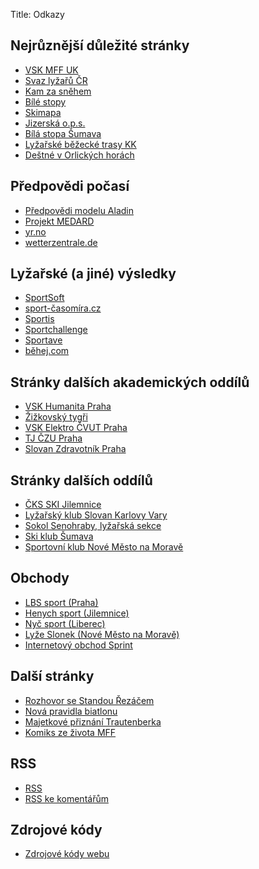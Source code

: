 Title: Odkazy

Nejrůznější důležité stránky
----------------------------

- [VSK MFF UK](http://vsk.mff.cuni.cz/)
- [Svaz lyžařů ČR](https://www.czech-ski.com/)
- [Kam za sněhem](https://www.kamzasnehem.cz/)
- [Bílé stopy](https://bilestopy.cz/)
- [Skimapa](http://skimapa.cz/)
- [Jizerská o.p.s.](https://www.jizerskaops.cz/)
- [Bílá stopa Šumava](http://bilastopa.cz/)
- [Lyžařské běžecké trasy KK](https://gis.kr-karlovarsky.cz/klm/)
- [Deštné v Orlických horách](https://www.destne.info/#/bezky)

Předpovědi počasí
-----------------

- [Předpovědi modelu Aladin](https://www.chmi.cz/files/portal/docs/meteo/ov/aladin/results/ala.html)
- [Projekt MEDARD](http://www.medard-online.cz/)
- [yr.no](https://www.yr.no/)
- [wetterzentrale.de](https://www.wetterzentrale.de/de/show_diagrams.php?geoid=29048&model=gfs&var=201&lid=ENS)

Lyžařské (a jiné) výsledky
--------------------------

- [SportSoft](https://sportsoft.cz/)
- [sport-časomíra.cz](http://sport-casomira.cz/)
- [Sportis](http://sportis.cz/)
- [Sportchallenge](https://www.sportchallenge.cz/)
- [Sportave](https://sportave.com/racer)
- [běhej.com](https://www.behej.com/bezecke-tabulky/zavodnici)

Stránky dalších akademických oddílů
-----------------------------------

- [VSK Humanita Praha](http://beh.vskhumanita.cz/)
- [Žižkovský tygři](http://zizkovskytygri.cz/)
- [VSK Elektro ČVUT Praha](http://vskelektro.sweb.cz/)
- [TJ ČZU Praha](https://tj.czu.cz/cs/r-11943-oddily/r-11987-bezecke-lyzovani)
- [Slovan Zdravotník Praha](https://zdravotnik-praha.webnode.cz/)

Stránky dalších oddílů
----------------------

- [ČKS SKI Jilemnice](https://www.skijilemnice.cz/)
- [Lyžařský klub Slovan Karlovy Vary](https://www.lkslovan.cz/)
- [Sokol Senohraby, lyžařská sekce](http://sokolsenohraby.sweb.cz/lyzovani.html)
- [Ski klub Šumava](http://skisumava.cz/)
- [Sportovní klub Nové Město na Moravě](https://www.vysocina-arena.cz/sportovni-klub-nove-mesto-na-morave/)

Obchody
-------

- [LBS sport (Praha)](https://www.lbs-sport.cz/)
- [Henych sport (Jilemnice)](https://www.sporthenych.cz/)
- [Nyč sport (Liberec)](https://www.nyc-sport.cz/)
- [Lyže Slonek (Nové Město na Moravě)](http://www.slonek.cz/)
- [Internetový obchod Sprint](https://www.sprintcz.cz/)

Další stránky
-------------

- [Rozhovor se Standou Řezáčem](https://www.youtube.com/watch?v=WIlpHDywtTI)
- [Nová pravidla biatlonu](https://www.youtube.com/watch?v=t2AEYkRlVYU)
- [Majetkové přiznání Trautenberka](http://data.idnes.cz/soubory/ekonomika/A061223_VEN_MAP5.HTM)
- [Komiks ze života MFF](http://www-ucjf.troja.mff.cuni.cz/scheirich/?page_id=67)

RSS
---

- [RSS](/rss.xml)
- [RSS ke komentářům](https://clenove.hrbatypes.cz/komentare/rss.xml)

Zdrojové kódy
-------------

- [Zdrojové kódy webu](https://github.com/pm13/hrbatypes/)
